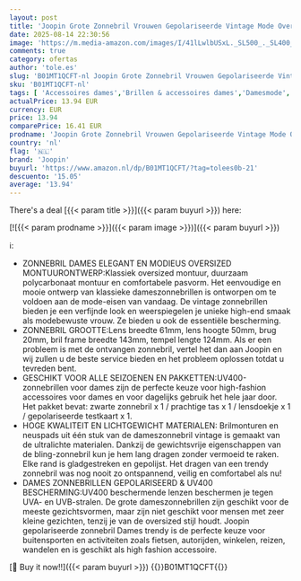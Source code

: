 ```yaml
---
layout: post
title: 'Joopin Grote Zonnebril Vrouwen Gepolariseerde Vintage Mode Oversized Zonnebrillen Dames UV-bescherming  Zwart '
date: 2025-08-14 22:30:56
image: 'https://m.media-amazon.com/images/I/41lLwlbUSxL._SL500_._SL400_.jpg'
comments: true
category: ofertas
author: 'tole.es'
slug: 'B01MT1QCFT-nl Joopin Grote Zonnebril Vrouwen Gepolariseerde Vintage Mode...'
sku: 'B01MT1QCFT-nl'
tags: [ 'Accessoires dames','Brillen & accessoires dames','Damesmode','Kleding, schoenen & sieraden','Kleding, schoenen en sieraden','Zonnebrillen dames','joopin','🇳🇱', ]
actualPrice: 13.94 EUR
currency: EUR
price: 13.94
comparePrice: 16.41 EUR
prodname: 'Joopin Grote Zonnebril Vrouwen Gepolariseerde Vintage Mode Oversized Zonnebrillen Dames UV-bescherming  Zwart '
country: 'nl'
flag: '🇳🇱'
brand: 'Joopin'
buyurl: 'https://www.amazon.nl/dp/B01MT1QCFT/?tag=tolees0b-21'
descuento: '15.05'
average: '13.94'
---
```


There's a deal [{{< param title >}}]({{< param buyurl >}})  here:

[![{{< param prodname >}}]({{< param image >}})]({{< param buyurl >}})

ℹ️:

- ZONNEBRIL DAMES ELEGANT EN MODIEUS OVERSIZED MONTUURONTWERP:Klassiek oversized montuur, duurzaam polycarbonaat montuur en comfortabele pasvorm. Het eenvoudige en mooie ontwerp van klassieke dameszonnebrillen is ontworpen om te voldoen aan de mode-eisen van vandaag. De vintage zonnebrillen bieden je een verfijnde look en weerspiegelen je unieke high-end smaak als modebewuste vrouw. Ze bieden u ook de essentiële bescherming.
- ZONNEBRIL GROOTTE:Lens breedte 61mm, lens hoogte 50mm, brug 20mm, bril frame breedte 143mm, tempel lengte 124mm. Als er een probleem is met de ontvangen zonnebril, vertel het dan aan Joopin en wij zullen u de beste service bieden en het probleem oplossen totdat u tevreden bent.
- GESCHIKT VOOR ALLE SEIZOENEN EN PAKKETTEN:UV400-zonnebrillen voor dames zijn de perfecte keuze voor high-fashion accessoires voor dames en voor dagelijks gebruik het hele jaar door. Het pakket bevat: zwarte zonnebril x 1 / prachtige tas x 1 / lensdoekje x 1 / gepolariseerde testkaart x 1.
- HOGE KWALITEIT EN LICHTGEWICHT MATERIALEN: Brilmonturen en neuspads uit één stuk van de dameszonnebril vintage is gemaakt van de ultralichte materialen. Dankzij de gewichtsvrije eigenschappen van de bling-zonnebril kun je hem lang dragen zonder vermoeid te raken. Elke rand is gladgestreken en gepolijst. Het dragen van een trendy zonnebril was nog nooit zo ontspannend, veilig en comfortabel als nu!
- DAMES ZONNEBRILLEN GEPOLARISEERD & UV400 BESCHERMING:UV400 beschermende lenzen beschermen je tegen UVA- en UVB-stralen. De grote dameszonnebrillen zijn geschikt voor de meeste gezichtsvormen, maar zijn niet geschikt voor mensen met zeer kleine gezichten, tenzij je van de oversized stijl houdt. Joopin gepolariseerde zonnebril Dames trendy is de perfecte keuze voor buitensporten en activiteiten zoals fietsen, autorijden, winkelen, reizen, wandelen en is geschikt als high fashion accessoire.

[🛒 Buy it now!!]({{< param buyurl >}})
{{<world>}}B01MT1QCFT{{</world>}}
